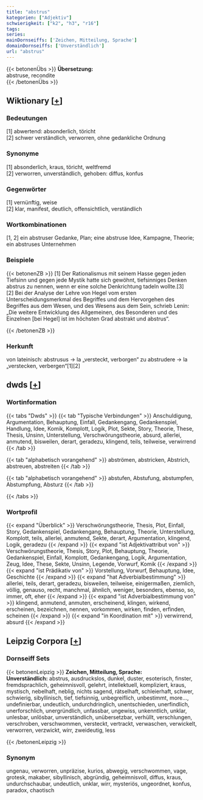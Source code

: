 ```yaml
---
title: "abstrus"
kategorien: ["Adjektiv"]
schwierigkeit: ["k2", "h3", "r16"]
tags:
series:
mainDornseiffs: ['Zeichen, Mitteilung, Sprache']
domainDornseiffs: ['Unverständlich']
url: "abstrus"
---
```


{{< betonenÜbs >}}
**Übersetzung:**  
abstruse, recondite  
{{< /betonenÜbs >}}

## Wiktionary [[+](https://de.wiktionary.org/wiki/abstrus)]

### Bedeutungen
[1] abwertend: absonderlich, töricht  
[2] schwer verständlich, verworren, ohne gedankliche Ordnung  

### Synonyme
[1] absonderlich, kraus, töricht, weltfremd  
[2] verworren, unverständlich, gehoben: diffus, konfus  

### Gegenwörter
[1] vernünftig, weise  
[2] klar, manifest, deutlich, offensichtlich, verständlich  

### Wortkombinationen
[1, 2] ein abstruser Gedanke, Plan; eine abstruse Idee, Kampagne, Theorie; ein abstruses Unternehmen  

### Beispiele
{{< betonenZB >}}
[1] Der Rationalismus mit seinem Hasse gegen jeden Tiefsinn und gegen jede Mystik hatte sich gewöhnt, tiefsinniges Denken abstrus zu nennen, wenn er eine solche Denkrichtung tadeln wollte.[3]  
[2] Bei der Analyse der Lehre von Hegel vom ersten Unterscheidungsmerkmal des Begriffes und dem Hervorgehen des Begriffes aus dem Wesen, und des Wesens aus dem Sein, schrieb Lenin: „Die weitere Entwicklung des Allgemeinen, des Besonderen und des Einzelnen [bei Hegel] ist im höchsten Grad abstrakt und abstrus“.  

{{< /betonenZB >}}
### Herkunft
von lateinisch: abstrusus → la „versteckt, verborgen“ zu abstrudere → la „verstecken, verbergen“[1][2]  



## dwds [[+](https://www.dwds.de/wb/abstrus)]

### Wortinformation
{{< tabs "Dwds" >}}
{{< tab "Typische Verbindungen" >}}
Anschuldigung, Argumentation, Behauptung, Einfall, Gedankengang, Gedankenspiel, Handlung, Idee, Komik, Komplott, Logik, Plot, Sekte, Story, Theorie, These, Thesis, Unsinn, Unterstellung, Verschwörungstheorie, absurd, allerlei, anmutend, bisweilen, derart, geradezu, klingend, teils, teilweise, verwirrend
{{< /tab >}}

{{< tab "alphabetisch vorangehend" >}}
abströmen, abstricken, Abstrich, abstreuen, abstreiten
{{< /tab >}}

{{< tab "alphabetisch vorangehend" >}}
abstufen, Abstufung, abstumpfen, Abstumpfung, Absturz
{{< /tab >}}

{{< /tabs >}}

### Wortprofil
{{< expand "Überblick" >}} Verschwörungstheorie, Thesis, Plot, Einfall, Story, Gedankenspiel, Gedankengang, Behauptung, Theorie, Unterstellung, Komplott, teils, allerlei, anmutend, Sekte, derart, Argumentation, klingend, Logik, geradezu {{< /expand >}}
{{< expand "ist Adjektivattribut von" >}} Verschwörungstheorie, Thesis, Story, Plot, Behauptung, Theorie, Gedankenspiel, Einfall, Komplott, Gedankengang, Logik, Argumentation, Zeug, Idee, These, Sekte, Unsinn, Legende, Vorwurf, Komik {{< /expand >}}
{{< expand "ist Prädikativ von" >}} Vorstellung, Vorwurf, Behauptung, Idee, Geschichte {{< /expand >}}
{{< expand "hat Adverbialbestimmung" >}} allerlei, teils, derart, geradezu, bisweilen, teilweise, einigermaßen, ziemlich, völlig, genauso, recht, manchmal, ähnlich, weniger, besonders, ebenso, so, immer, oft, eher {{< /expand >}}
{{< expand "ist Adverbialbestimmung von" >}} klingend, anmutend, anmuten, erscheinend, klingen, wirkend, erscheinen, bezeichnen, nennen, vorkommen, wirken, finden, erfinden, scheinen {{< /expand >}}
{{< expand "in Koordination mit" >}} verwirrend, absurd {{< /expand >}}

## Leipzig Corpora [[+](https://corpora.uni-leipzig.de/en/res?word=abstrus&corpusId=deu_newscrawl-public_2018)]

### Dornseiff Sets
{{< betonenLeipzig >}}
**Zeichen, Mitteilung, Sprache:**  
**Unverständlich:** abstrus, ausdruckslos, dunkel, duster, esoterisch, finster, fremdsprachlich, geheimnisvoll, gelehrt, intellektuell, kompliziert, kraus, mystisch, nebelhaft, neblig, nichts sagend, rätselhaft, schleierhaft, schwer, schwierig, sibyllinisch, tief, tiefsinnig, unbegreiflich, unbestimmt, more..., undefinierbar, undeutlich, undurchdringlich, unentschieden, unerfindlich, unerforschlich, unergründlich, unfassbar, ungewiss, unkenntlich, unklar, unlesbar, unlösbar, unverständlich, unübersetzbar, verhüllt, verschlungen, verschroben, verschwommen, versteckt, vertrackt, verwaschen, verwickelt, verworren, verzwickt, wirr, zweideutig, less  

{{< /betonenLeipzig >}}

### Synonym
ungenau, verworren, unpräzise, kurios, abwegig, verschwommen, vage, grotesk, makaber, sibyllinisch, abgründig, geheimnisvoll, diffus, kraus, undurchschaubar, undeutlich, unklar, wirr, mysteriös, ungeordnet, konfus, paradox, chaotisch

